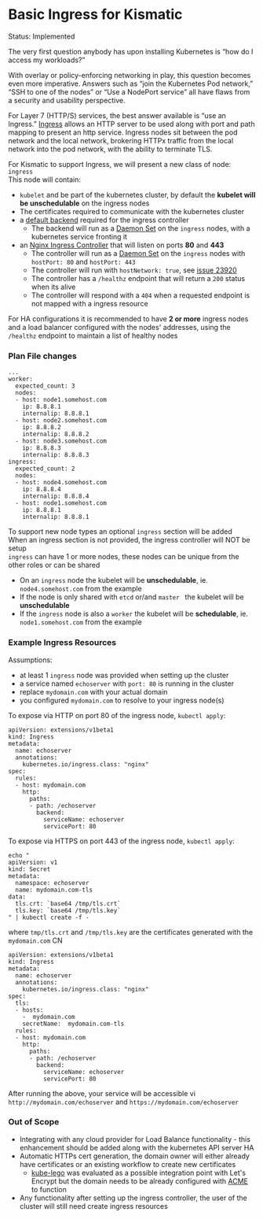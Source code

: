# Basic Ingress for Kismatic

Status: Implemented

The very first question anybody has upon installing Kubernetes is “how do I access my workloads?”

With overlay or policy-enforcing networking in play, this question becomes even more imperative. Answers such as “join the Kubernetes Pod network,” “SSH to one of the nodes” or “Use a NodePort service” all have flaws from a security and usability perspective.


For Layer 7 (HTTP/S) services, the best answer available is “use an Ingress.” [Ingress](http://kubernetes.io/docs/user-guide/ingress/) allows an HTTP server to be used along with port and path mapping to present an http service. Ingress nodes sit between the pod network and the local network, brokering HTTPx traffic from the local network into the pod network, with the ability to terminate TLS.

For Kismatic to support Ingress, we will present a new class of node: `ingress`  
This node will contain:
* `kubelet` and be part of the kubernetes cluster, by default the **kubelet will be unschedulable** on the ingress nodes
* The certificates required to communicate with the kubernetes cluster
* a [default backend](https://github.com/kubernetes/contrib/tree/master/404-server) required for the ingress controller
  * The backend will run as a [Daemon Set](http://kubernetes.io/docs/admin/daemons/) on the `ingress` nodes, with a kubernetes service fronting it
* an [Nginx Ingress Controller](https://github.com/kubernetes/contrib/tree/master/ingress/controllers/nginx) that will listen on ports **80** and **443**
  * The controller will run as a [Daemon Set](http://kubernetes.io/docs/admin/daemons/) on the `ingress` nodes with `hostPort: 80` and `hostPort: 443`
  * The controller will run with `hostNetwork: true`, see [issue 23920](https://github.com/kubernetes/kubernetes/issues/23920)
  * The controller has a `/healthz` endpoint that will return a `200` status when its alive
  * The controller will respond with a `404` when a requested endpoint is not mapped with a ingress resource

For HA configurations it is recommended to have **2 or more** ingress nodes and a load balancer configured with the nodes' addresses, using the `/healthz` endpoint to maintain a list of healthy nodes

### Plan File changes

```
...
worker:
  expected_count: 3
  nodes:
  - host: node1.somehost.com
    ip: 8.8.8.1
    internalip: 8.8.8.1
  - host: node2.somehost.com
    ip: 8.8.8.2
    internalip: 8.8.8.2
  - host: node3.somehost.com
    ip: 8.8.8.3
    internalip: 8.8.8.3
ingress:
  expected_count: 2
  nodes:
  - host: node4.somehost.com
    ip: 8.8.8.4
    internalip: 8.8.8.4
  - host: node1.somehost.com
    ip: 8.8.8.1
    internalip: 8.8.8.1
```

To support new node types an optional `ingress` section will be added    
When an ingress section is not provided, the ingress controller will NOT be setup  
`ingress` can have 1 or more nodes, these nodes can be unique from the other roles or can be shared
* On an `ingress` node the kubelet will be **unschedulable**, ie. `node4.somehost.com` from the example
* If the node is only shared with `etcd` or/and `master ` the kubelet will be **unschedulable**
* If the `ingress` node is also a `worker` the kubelet will be **schedulable**, ie. `node1.somehost.com` from the example

### Example Ingress Resources
Assumptions:
* at least 1 `ingress` node was provided when setting up the cluster
* a service named `echoserver` with `port: 80` is running in the cluster
* replace `mydomain.com` with your actual domain
* you configured `mydomain.com` to resolve to your ingress node(s)

To expose via HTTP on port 80 of the ingress node, `kubectl apply`:
```
apiVersion: extensions/v1beta1
kind: Ingress
metadata:
  name: echoserver
  annotations:
    kubernetes.io/ingress.class: "nginx"
spec:
  rules:
  - host: mydomain.com
    http:
      paths:
      - path: /echoserver
        backend:
          serviceName: echoserver
          servicePort: 80

```

To expose via HTTPS on port 443 of the ingress node, `kubectl apply`:
```
echo "
apiVersion: v1
kind: Secret
metadata:
  namespace: echoserver
  name: mydomain.com-tls
data:
  tls.crt: `base64 /tmp/tls.crt`
  tls.key: `base64 /tmp/tls.key`
" | kubectl create -f -
```
where `tmp/tls.crt` and `/tmp/tls.key` are the certificates generated with the `mydomain.com` CN
```
apiVersion: extensions/v1beta1
kind: Ingress
metadata:
  name: echoserver
  annotations:
    kubernetes.io/ingress.class: "nginx"
spec:
  tls:
  - hosts:
    -  mydomain.com
    secretName:  mydomain.com-tls
  rules:
  - host: mydomain.com
    http:
      paths:
      - path: /echoserver
        backend:
          serviceName: echoserver
          servicePort: 80
```

After running the above, your service will be accessible vi `http://mydomain.com/echoserver` and `https://mydomain.com/echoserver`

### Out of Scope
* Integrating with any cloud provider for Load Balance functionality - this enhancement should be added along with the kubernetes API server HA
* Automatic HTTPs cert generation, the domain owner will either already have certificates or an existing workflow to create new certificates
  * [kube-lego](https://github.com/jetstack/kube-lego) was evaluated as a possible integration point with Let's Encrypt but the domain needs to be already configured with [ACME](https://letsencrypt.github.io/acme-spec/) to function
* Any functionality after setting up the ingress controller, the user of the cluster will still need create ingress resources
